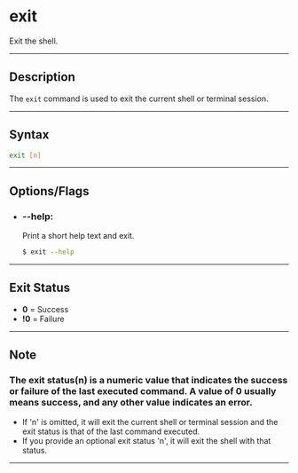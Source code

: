 # exit
Exit the shell.

---

## Description
The `exit` command is used to exit the current shell or terminal session.

---

## Syntax
```bash
exit [n]
```

---

## Options/Flags
- ###  --help:
  Print a short help text and exit.
    ```bash
    $ exit --help
    ```

---

## Exit Status
- **0** = Success
- **!0** = Failure

---

## Note
### The exit status(n) is a numeric value that indicates the success or failure of the last executed command. A value of 0 usually means success, and any other value indicates an error.
- If 'n' is omitted, it will exit the current shell or terminal session and the exit status is that of the last command executed. 
- If you provide an optional exit status 'n', it will exit the shell with that status.

---
